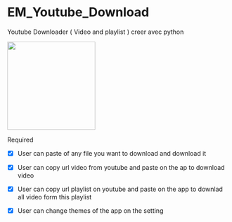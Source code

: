 # EM_Youtube_Download
Youtube Downloader ( Video and playlist ) creer avec python 

<img src="GIF-3.gif" width=200><br>

Required
- [x] User can paste of any file you want to download and download it
- [x] User can copy url video from youtube and paste on the ap to download video
- [x] User can copy url playlist on youtube and paste on the app to downlad all video form this playlist
- [x] User can change themes of the app on the setting

